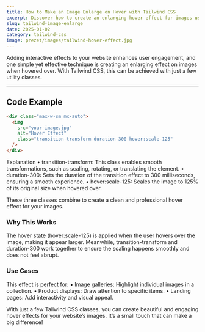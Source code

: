 ```yaml
---
title: How to Make an Image Enlarge on Hover with Tailwind CSS  
excerpt: Discover how to create an enlarging hover effect for images using Tailwind CSS, with smooth transitions and scaling for engaging UI design.  
slug: tailwind-image-enlarge
date: 2025-01-02  
category: tailwind-css  
image: prezet/images/tailwind-hover-effect.jpg  
---
```


Adding interactive effects to your website enhances user engagement, and one simple yet effective technique is creating an enlarging effect on images when hovered over. With Tailwind CSS, this can be achieved with just a few utility classes.

---

## Code Example  

```html
<div class="max-w-sm mx-auto">
  <img 
    src="your-image.jpg" 
    alt="Hover Effect" 
    class="transition-transform duration-300 hover:scale-125"
  />
</div>
```

Explanation
	•	transition-transform: This class enables smooth transformations, such as scaling, rotating, or translating the element.
	•	duration-300: Sets the duration of the transition effect to 300 milliseconds, ensuring a smooth experience.
	•	hover:scale-125: Scales the image to 125% of its original size when hovered over.

These three classes combine to create a clean and professional hover effect for your images.

### Why This Works

The hover state (hover:scale-125) is applied when the user hovers over the image, making it appear larger. Meanwhile, transition-transform and duration-300 work together to ensure the scaling happens smoothly and does not feel abrupt.

### Use Cases

This effect is perfect for:
	•	Image galleries: Highlight individual images in a collection.
	•	Product displays: Draw attention to specific items.
	•	Landing pages: Add interactivity and visual appeal.

With just a few Tailwind CSS classes, you can create beautiful and engaging hover effects for your website’s images. It’s a small touch that can make a big difference!

